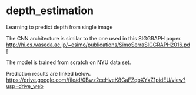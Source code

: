 # depth_estimation
Learning to predict depth from single image

The CNN architecture is similar to the one used in this SIGGRAPH paper.
http://hi.cs.waseda.ac.jp/~esimo/publications/SimoSerraSIGGRAPH2016.pdf

The model is trained from scratch on NYU data set.

Prediction results are linked below. 
https://drive.google.com/file/d/0Bwz2ceHveK8GaFZqbXYxZ1pidEU/view?usp=drive_web
